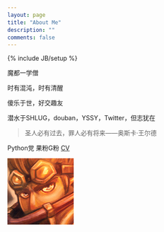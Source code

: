 ```yaml
---
layout: page
title: "About Me"
description: ""
comments: false
---
```

{% include JB/setup %}

魔都一学僧

时有混沌，时有清醒

傻乐于世，好交趣友

潜水于SHLUG，douban，YSSY，Twitter，但志犹在

> 圣人必有过去，罪人必有将来——奥斯卡·王尔德 

<a class="btn btn-primary">Python党</a>
<a class="btn btn-info">果粉G粉</a>
[CV](WangHao_CV.pdf)

![Mou icon](img/me.jpg)

